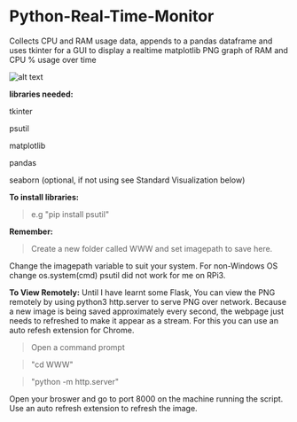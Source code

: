 # Python-Real-Time-Monitor

Collects CPU and RAM usage data, appends to a pandas dataframe and uses tkinter for a GUI to display a realtime matplotlib PNG graph of RAM and CPU % usage over time 

![alt text](https://github.com/BobbyLeonard/Python-Utilisation-Monitor/blob/master/seaborn.jpg)

**libraries needed:**
  
  tkinter

  psutil
  
  matplotlib
  
  pandas
  
  seaborn (optional, if not using see Standard Visualization below)
  
**To install libraries:** 

>e.g "pip install psutil"

**Remember:** 

>Create a new folder called WWW and set imagepath to save here.

Change the imagepath variable to suit your system.
For non-Windows OS change os.system(cmd)
psutil did not work for me on RPi3.

**To View Remotely:**
Until I have learnt some Flask,
You can view the PNG remotely by using 
python3 http.server to serve PNG over network.
Because a new image is being saved approximately every second, the webpage just needs to refreshed to make it appear as a stream.
For this you can use an auto refesh extension for Chrome.
  
  >Open a command prompt
  
  >"cd WWW"
    
  >"python -m http.server"
  
  Open your broswer and go to port 8000 on the machine running the script.
  Use an auto refresh extension to refresh the image.
  
  

